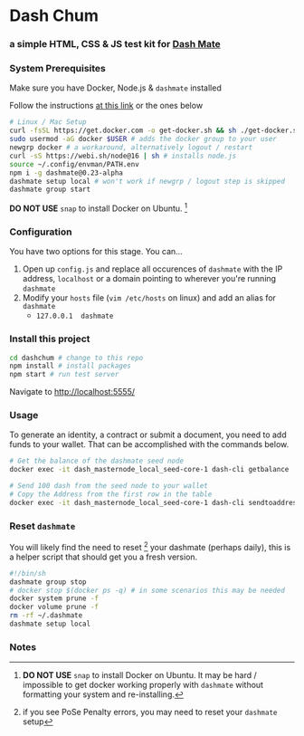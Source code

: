 # Dash Chum
### a simple HTML, CSS & JS test kit for [Dash Mate](https://github.com/dashpay/platform/tree/v0.23.0-alpha.7/packages/dashmate)

### System Prerequisites
Make sure you have Docker, Node.js & `dashmate` installed

Follow the instructions [at this link](https://docs.dash.org/en/stable/masternodes/setup-testnet.html?highlight=dashmate#dashmate-installation) or the ones below

```sh
# Linux / Mac Setup
curl -fsSL https://get.docker.com -o get-docker.sh && sh ./get-docker.sh
sudo usermod -aG docker $USER # adds the docker group to your user
newgrp docker # a workaround, alternatively logout / restart
curl -sS https://webi.sh/node@16 | sh # installs node.js
source ~/.config/envman/PATH.env
npm i -g dashmate@0.23-alpha
dashmate setup local # won't work if newgrp / logout step is skipped
dashmate group start
```
**DO NOT USE** `snap` to install Docker on Ubuntu. [^1]


### Configuration
You have two options for this stage. You can...

1. Open up `config.js` and replace all occurences of `dashmate` with the IP address, `localhost` or a domain pointing to wherever you're running `dashmate`
2. Modify your `hosts` file (`vim /etc/hosts` on linux) and add an alias for `dashmate`
    - `127.0.0.1  dashmate`

### Install this project

```sh
cd dashchum # change to this repo
npm install # install packages
npm start # run test server
```
Navigate to [http://localhost:5555/](http://localhost:5555/)

### Usage
To generate an identity, a contract or submit a document, you need to add funds to your wallet. That can be accomplished with the commands below.

```sh
# Get the balance of the dashmate seed node
docker exec -it dash_masternode_local_seed-core-1 dash-cli getbalance

# Send 100 dash from the seed node to your wallet
# Copy the Address from the first row in the table
docker exec -it dash_masternode_local_seed-core-1 dash-cli sendtoaddress "yMbdOiNzOCNKlJwj530ir7aJ4DtjFqVejz" 100
```

### Reset `dashmate`
You will likely find the need to reset [^2] your dashmate (perhaps daily), this is a helper script that should get you a fresh version.

```sh
#!/bin/sh
dashmate group stop
# docker stop $(docker ps -q) # in some scenarios this may be needed
docker system prune -f
docker volume prune -f
rm -rf ~/.dashmate
dashmate setup local
```


### Notes
[^1]: **DO NOT USE** `snap` to install Docker on Ubuntu. It may be hard / impossible to get docker working properly with `dashmate` without formatting your system and re-installing.

[^2]: if you see PoSe Penalty errors, you may need to reset your `dashmate` setup